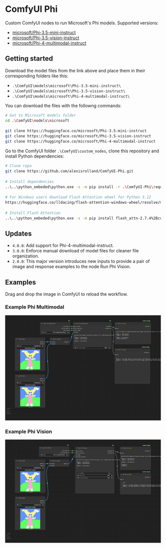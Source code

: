 # ComfyUI Phi

Custom ComfyUI nodes to run Microsoft's Phi models. Supported versions:

- [microsoft/Phi-3.5-mini-instruct](https://huggingface.co/microsoft/Phi-3.5-mini-instruct)
- [microsoft/Phi-3.5-vision-instruct](https://huggingface.co/microsoft/Phi-3.5-vision-instruct)
- [microsoft/Phi-4-multimodal-instruct](https://huggingface.co/microsoft/Phi-4-multimodal-instruct)

## Getting started

Download the model files from the link above and place them in their corresponding folders like this:

* `.\ComfyUI\models\microsoft\Phi-3.5-mini-instruct\`
* `.\ComfyUI\models\microsoft\Phi-3.5-vision-instruct\`
* `.\ComfyUI\models\microsoft\Phi-4-multimodal-instruct\`

You can download the files with the followng commands:

```sh
# Got to Microsoft models folder
cd .\ComfyUI\models\microsoft

git clone https://huggingface.co/microsoft/Phi-3.5-mini-instruct
git clone https://huggingface.co/microsoft/Phi-3.5-vision-instruct
git clone https://huggingface.co/microsoft/Phi-4-multimodal-instruct
```

Go to the ComfyUI folder `.\ComfyUI\custom_nodes`, clone this repository and install Python dependencies:

```sh
# Clone repo
git clone https://github.com/alexisrolland/ComfyUI-Phi.git

# Install dependencies
..\..\python_embeded\python.exe -s -m pip install -r .\ComfyUI-Phi\requirements.txt

# For Windows users download Flash Attention wheel for Python 3.12
https://huggingface.co/lldacing/flash-attention-windows-wheel/resolve/main/flash_attn-2.7.4%2Bcu126torch2.6.0cxx11abiFALSE-cp312-cp312-win_amd64.whl

# Install Flash Attention
..\..\python_embeded\python.exe -s -m pip install flash_attn-2.7.4%2Bcu126torch2.6.0cxx11abiFALSE-cp312-cp312-win_amd64.whl
```

## Updates

* `4.0.0`: Add support for Phi-4-multimodal-instruct.
* `3.0.0`: Enforce manual download of model files for cleaner file organization.
* `2.0.0`: This major version introduces new inputs to provide a pair of image and response examples to the node Run Phi Vision.

## Examples

Drag and drop the image in ComfyUI to reload the workflow.

### Example Phi Multimodal

![Example Phi Multimodal](./examples/workflow_phi_multimodal.png)

### Example Phi Vision

![Example Phi Vision](./examples/workflow_phi_vision.png)
